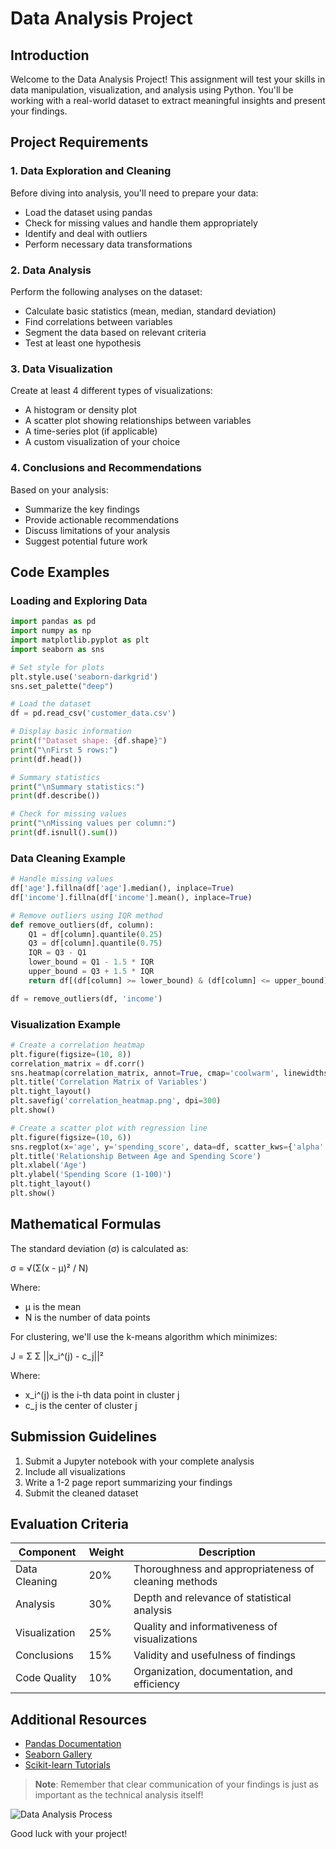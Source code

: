 # Data Analysis Project

## Introduction

Welcome to the Data Analysis Project! This assignment will test your skills in data manipulation, visualization, and analysis using Python. You'll be working with a real-world dataset to extract meaningful insights and present your findings.

## Project Requirements

### 1. Data Exploration and Cleaning

Before diving into analysis, you'll need to prepare your data:

- Load the dataset using pandas
- Check for missing values and handle them appropriately
- Identify and deal with outliers
- Perform necessary data transformations

### 2. Data Analysis

Perform the following analyses on the dataset:

- Calculate basic statistics (mean, median, standard deviation)
- Find correlations between variables
- Segment the data based on relevant criteria
- Test at least one hypothesis

### 3. Data Visualization

Create at least 4 different types of visualizations:

- A histogram or density plot
- A scatter plot showing relationships between variables
- A time-series plot (if applicable)
- A custom visualization of your choice

### 4. Conclusions and Recommendations

Based on your analysis:

- Summarize the key findings
- Provide actionable recommendations
- Discuss limitations of your analysis
- Suggest potential future work

## Code Examples

### Loading and Exploring Data

```python
import pandas as pd
import numpy as np
import matplotlib.pyplot as plt
import seaborn as sns

# Set style for plots
plt.style.use('seaborn-darkgrid')
sns.set_palette("deep")

# Load the dataset
df = pd.read_csv('customer_data.csv')

# Display basic information
print(f"Dataset shape: {df.shape}")
print("\nFirst 5 rows:")
print(df.head())

# Summary statistics
print("\nSummary statistics:")
print(df.describe())

# Check for missing values
print("\nMissing values per column:")
print(df.isnull().sum())
```

### Data Cleaning Example

```python
# Handle missing values
df['age'].fillna(df['age'].median(), inplace=True)
df['income'].fillna(df['income'].mean(), inplace=True)

# Remove outliers using IQR method
def remove_outliers(df, column):
    Q1 = df[column].quantile(0.25)
    Q3 = df[column].quantile(0.75)
    IQR = Q3 - Q1
    lower_bound = Q1 - 1.5 * IQR
    upper_bound = Q3 + 1.5 * IQR
    return df[(df[column] >= lower_bound) & (df[column] <= upper_bound)]

df = remove_outliers(df, 'income')
```

### Visualization Example

```python
# Create a correlation heatmap
plt.figure(figsize=(10, 8))
correlation_matrix = df.corr()
sns.heatmap(correlation_matrix, annot=True, cmap='coolwarm', linewidths=0.5)
plt.title('Correlation Matrix of Variables')
plt.tight_layout()
plt.savefig('correlation_heatmap.png', dpi=300)
plt.show()

# Create a scatter plot with regression line
plt.figure(figsize=(10, 6))
sns.regplot(x='age', y='spending_score', data=df, scatter_kws={'alpha':0.6}, line_kws={'color':'red'})
plt.title('Relationship Between Age and Spending Score')
plt.xlabel('Age')
plt.ylabel('Spending Score (1-100)')
plt.tight_layout()
plt.show()
```

## Mathematical Formulas

The standard deviation (σ) is calculated as:

σ = √(Σ(x - μ)² / N)

Where:
- μ is the mean
- N is the number of data points

For clustering, we'll use the k-means algorithm which minimizes:

J = Σ Σ ||x_i^(j) - c_j||²

Where:
- x_i^(j) is the i-th data point in cluster j
- c_j is the center of cluster j

## Submission Guidelines

1. Submit a Jupyter notebook with your complete analysis
2. Include all visualizations
3. Write a 1-2 page report summarizing your findings
4. Submit the cleaned dataset

## Evaluation Criteria

| Component | Weight | Description |
|-----------|--------|-------------|
| Data Cleaning | 20% | Thoroughness and appropriateness of cleaning methods |
| Analysis | 30% | Depth and relevance of statistical analysis |
| Visualization | 25% | Quality and informativeness of visualizations |
| Conclusions | 15% | Validity and usefulness of findings |
| Code Quality | 10% | Organization, documentation, and efficiency |

## Additional Resources

- [Pandas Documentation](https://pandas.pydata.org/docs/)
- [Seaborn Gallery](https://seaborn.pydata.org/examples/index.html)
- [Scikit-learn Tutorials](https://scikit-learn.org/stable/tutorial/index.html)

> **Note**: Remember that clear communication of your findings is just as important as the technical analysis itself!

![Data Analysis Process](https://example.com/data_analysis_workflow.png)

Good luck with your project!